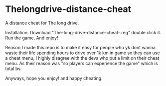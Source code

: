 # Thelongdrive-distance-cheat
A distance cheat for The long drive.

Installation.
Download "The-long-drive-distance-cheat-.reg" double click it. Run the game, And enjoy!

Reason I made this repo is to make it easy for people who yk dont wanna waste their life spending hours to drive over 1k km in game so they can use a cheat menu, I highly disagree with the devs who put a limit on their cheat menu. As their reason was "so players can experience the game" which is total bs. 

Anyways, hope you enjoy! and happy cheating.
